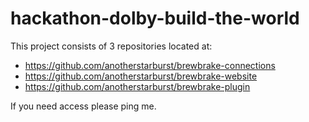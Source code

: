 # hackathon-dolby-build-the-world

This project consists of 3 repositories located at:

- https://github.com/anotherstarburst/brewbrake-connections
- https://github.com/anotherstarburst/brewbrake-website
- https://github.com/anotherstarburst/brewbrake-plugin

If you need access please ping me.
